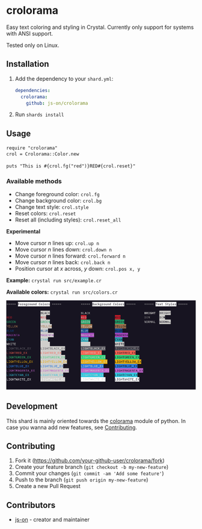 # crolorama

Easy text coloring and styling in Crystal. Currently only support for systems with ANSI support.

Tested only on Linux.

## Installation

1. Add the dependency to your `shard.yml`:

   ```yaml
   dependencies:
     crolorama:
       github: js-on/crolorama
   ```

2. Run `shards install`

## Usage

```crystal
require "crolorama"
crol = Crolorama::Color.new

puts "This is #{crol.fg("red")}RED#{crol.reset}"
```

### Available methods
- Change foreground color: `crol.fg`
- Change background color: `crol.bg`
- Change text style: `crol.style`
- Reset colors: `crol.reset`
- Reset all (including styles): `crol.reset_all`

**Experimental**
- Move cursor *n* lines up: `crol.up n`
- Move cursor *n* lines down: `crol.down n`
- Move cursor *n* lines forward: `crol.forward n`
- Move cursor *n* lines back: `crol.back n`
- Position cursor at *x* across, *y* down: `crol.pos x, y`


**Example:** `crystal run src/example.cr`

**Available colors:** `crystal run src/colors.cr`

![](colors.png)

## Development

This shard is mainly oriented towards the [colorama](https://pypi.org/project/colorama/) module of python. In case you wanna add new features, see <a href="user-content-contributing">Contributing</a>.

## Contributing

1. Fork it (<https://github.com/your-github-user/crolorama/fork>)
2. Create your feature branch (`git checkout -b my-new-feature`)
3. Commit your changes (`git commit -am 'Add some feature'`)
4. Push to the branch (`git push origin my-new-feature`)
5. Create a new Pull Request

## Contributors

- [js-on](https://github.com/your-github-user) - creator and maintainer
